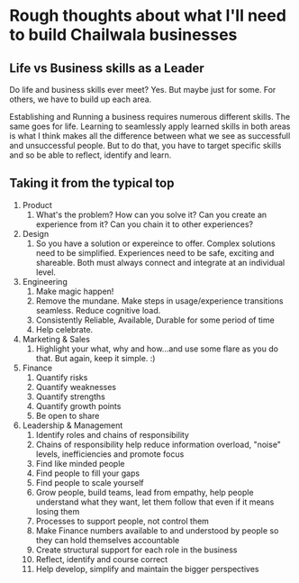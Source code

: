 # Rough thoughts about what I'll need to build Chailwala businesses

## Life vs Business skills as a Leader

Do life and business skills ever meet? Yes. But maybe just for some. For others, we have to build up each area.

Establishing and Running a business requires numerous different skills. The same goes for life.
Learning to seamlessly apply learned skills in both areas is what I think makes all the difference between what we see as successfull and unsuccessful people.
But to do that, you have to target specific skills and so be able to reflect, identify and learn.

## Taking it from the typical top

1. Product
   1. What's the problem? How can you solve it? Can you create an experience from it? Can you chain it to other experiences?
1. Design
   1. So you have a solution or expereince to offer. Complex solutions need to be simplified. Experiences need to be safe, exciting and shareable. Both must always connect and integrate at an individual level.
1. Engineering
   1. Make magic happen!
   1. Remove the mundane. Make steps in usage/experience transitions seamless. Reduce cognitive load.
   1. Consistently Reliable, Available, Durable for some period of time
   1. Help celebrate.
1. Marketing & Sales
   1. Highlight your what, why and how...and use some flare as you do that. But again, keep it simple. :)
1. Finance
   1. Quantify risks
   1. Quantify weaknesses
   1. Quantify strengths
   1. Quantify growth points
   1. Be open to share
1. Leadership & Management
   1. Identify roles and chains of responsibility
   1. Chains of responsibility help reduce information overload, "noise" levels, inefficiencies and promote focus
   1. Find like minded people
   1. Find people to fill your gaps
   1. Find people to scale yourself
   1. Grow people, build teams, lead from empathy, help people understand what they want, let them follow that even if it means losing them
   1. Processes to support people, not control them
   1. Make Finance numbers available to and understood by people so they can hold themselves accountable
   1. Create structural support for each role in the business
   1. Reflect, identify and course correct
   1. Help develop, simplify and maintain the bigger perspectives
